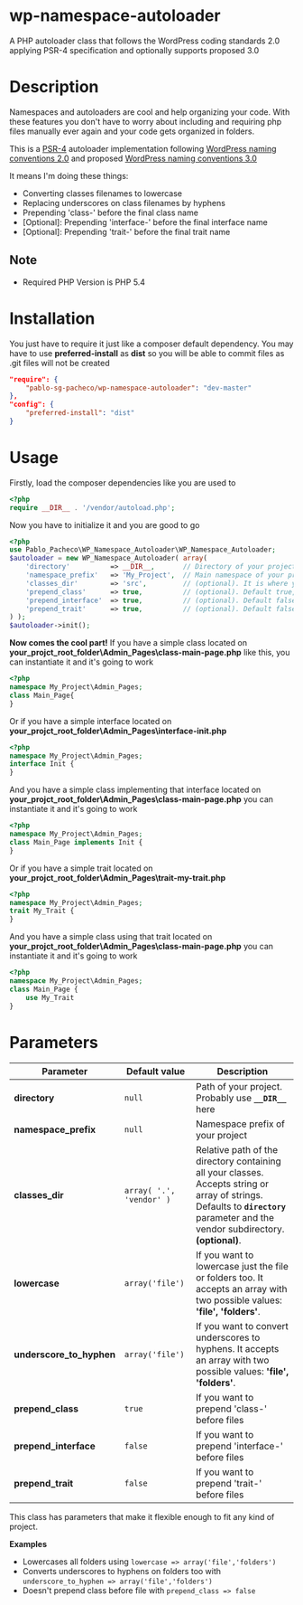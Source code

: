 # wp-namespace-autoloader
A PHP autoloader class that follows the WordPress coding standards 2.0 applying PSR-4 specification and optionally supports proposed 3.0 

**Description**
=====================
Namespaces and autoloaders are cool and help organizing your code. With these features you don't have to worry about including and requiring php files manually ever again and your code gets organized in folders.

This is a [PSR-4](http://www.php-fig.org/psr/psr-4/) autoloader implementation following [WordPress naming conventions 2.0](https://make.wordpress.org/core/handbook/best-practices/coding-standards/php/#naming-conventions) and proposed [WordPress naming conventions 3.0](https://make.wordpress.org/core/2020/03/20/updating-the-coding-standards-for-modern-php)

It means I'm doing these things:
* Converting classes filenames to lowercase 
* Replacing underscores on class filenames by hyphens
* Prepending 'class-' before the final class name
* [Optional]: Prepending 'interface-' before the final interface name
* [Optional]: Prepending 'trait-' before the final trait name

**Note**
-------------
* Required PHP Version is PHP 5.4 


**Installation**
=====================
You just have to require it just like a composer default dependency. You may have to use **preferred-install** as **dist** so you will be able to commit files as .git files will not be created

```json
"require": {	
	"pablo-sg-pacheco/wp-namespace-autoloader": "dev-master"
},
"config": {
	"preferred-install": "dist"
}
```

**Usage**
===============
Firstly, load the composer dependencies like you are used to

```php
<?php
require __DIR__ . '/vendor/autoload.php';
```

Now you have to initialize it and you are good to go

```php
<?php
use Pablo_Pacheco\WP_Namespace_Autoloader\WP_Namespace_Autoloader;
$autoloader = new WP_Namespace_Autoloader( array(    
	'directory'          => __DIR__,       // Directory of your project. It can be your theme or plugin. Defaults to __DIR__ (probably your best bet). 	
	'namespace_prefix'   => 'My_Project',  // Main namespace of your project. E.g My_Project\Admin\Tests should be My_Project. Defaults to the namespace of the instantiating file.	
	'classes_dir'        => 'src',         // (optional). It is where your namespaced classes are located inside your project. If your classes are in the root level, leave this empty. If they are located on 'src' folder, write 'src' here 
	'prepend_class'      => true,          // (optional). Default true, prepends class- before the final class name 
	'prepend_interface'  => true,          // (optional). Default false, prepends interface- before the final interface name 
	'prepend_trait'      => true,          // (optional). Default false, prepends trait- before the final trait name 
) );
$autoloader->init();
```

**Now comes the cool part!**
If you have a simple class located on **your_projct_root_folder\Admin_Pages\class-main-page.php**
like this, you can instantiate it and it's going to work
```php
<?php
namespace My_Project\Admin_Pages;
class Main_Page{
}

```
Or if you have a simple interface located on **your_projct_root_folder\Admin_Pages\interface-init.php**
```php
<?php
namespace My_Project\Admin_Pages;
interface Init {
}

```
And you have a simple class implementing that interface located on **your_projct_root_folder\Admin_Pages\class-main-page.php**
you can instantiate it and it's going to work

```php
<?php
namespace My_Project\Admin_Pages;
class Main_Page implements Init {
}
```
Or if you have a simple trait located on **your_projct_root_folder\Admin_Pages\trait-my-trait.php**
```php
<?php
namespace My_Project\Admin_Pages;
trait My_Trait {
}
```
And you have a simple class using that trait located on **your_projct_root_folder\Admin_Pages\class-main-page.php**
you can instantiate it and it's going to work
```php
<?php
namespace My_Project\Admin_Pages;
class Main_Page {
    use My_Trait
}
```

**Parameters**
===============

Parameter | Default value | Description
------------ | ------------- | ------------
**directory** | ```null``` | Path of your project. Probably use **```__DIR__```** here
**namespace_prefix** | ```null``` | Namespace prefix of your project
**classes_dir** | ```array( '.', 'vendor' )``` | Relative path of the directory containing all your classes. Accepts string or array of strings. Defaults to **`directory`** parameter and the vendor subdirectory.  **(optional)**.
**lowercase** | ```array('file')``` | If you want to lowercase just the file or folders too. It accepts an array with two possible values: **'file', 'folders'**.
**underscore_to_hyphen** | ```array('file')``` | If you want to convert underscores to hyphens. It accepts an array with two possible values: **'file',  'folders'**.
**prepend_class** | ```true``` | If you want to prepend 'class-' before files
**prepend_interface** | ```false``` | If you want to prepend 'interface-' before files
**prepend_trait** | ```false``` | If you want to prepend 'trait-' before files

This class has parameters that make it flexible enough to fit any kind of project.

**Examples**
* Lowercases all folders using `lowercase => array('file','folders')`
* Converts underscores to hyphens on folders too with `underscore_to_hyphen => array('file','folders')`
* Doesn't prepend class before file with `prepend_class => false`
